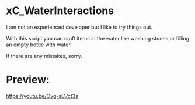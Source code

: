 # xC_WaterInteractions

I am not an experienced developer but I like to try things out.

With this script you can craft items in the water like washing stones or filling an empty bottle with water.

If there are any mistakes, sorry.

# Preview:
https://youtu.be/Ovq-sC7ct3s
